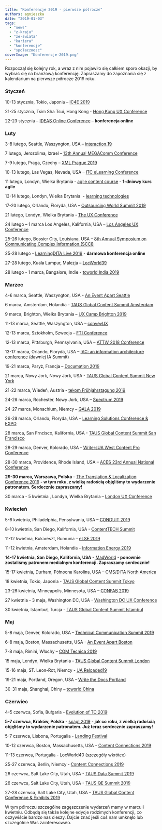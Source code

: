 ```yaml
---
title: "Konferencje 2019 - pierwsze półrocze"
authors: agnieszka
date: "2019-01-03"
tags:
  - "news"
  - "z-kraju"
  - "ze-swiata"
  - "kariera"
  - "konferencje"
  - "spolecznosc"
coverImage: "Konferencje-2019.png"
---
```


Rozpoczął się kolejny rok, a wraz z nim pojawiło się całkiem sporo okazji, by
wybrać się na branżową konferencję. Zapraszamy do zapoznania się z kalendarium
na pierwsze półrocze 2019 roku.

<!--truncate-->

### **Styczeń**

10-13 stycznia, Tokio, Japonia – [IC4E 2019](http://www.ic4e.net/)

21-25 stycznia, Tsim Sha Tsui, Hong Kong -
[Hong Kong UX Conference](https://www.nngroup.com/training/hong-kong/#schedule)

22-23 stycznia –
[IDEAS Online Conference](https://ideas.infomanagementcenter.com/) –
**konferencja online**

### **Luty**

3-8 lutego, Seattle, Waszyngton, USA –
[interaction 19](https://interaction19.ixda.org/)

7 lutego, Jerozolima, Izrael –
[13th Annual MEGAComm Conference](http://megacomm.org/)

7-9 lutego, Praga, Czechy – [XML Prague 2019](http://www.xmlprague.cz/)

10-13 lutego, Las Vegas, Nevada, USA –
[ITC eLearning Conference](https://itc.eventbank.com/event/9914/)

11 lutego, Londyn, Wielka Brytania -
[agile content course](https://agilecontentconf.com/) - **1-dniowy kurs agile**

13-14 lutego, Londyn, Wielka Brytania  -
[learning technologies](https://www.learningtechnologies.co.uk/welcome)

17-20 lutego, Orlando, Floryda, USA –
[Outsourcing World Summit 2019](http://www.iaop.org/summit)

21 lutego, Londyn, Wielka Brytania - [The UX Conference](https://theuxconf.com/)

24 lutego – 1 marca Los Angeles, Kalifornia, USA –
[Los Angeles UX Conference](https://www.nngroup.com/training/los-angeles/)

25-26 lutego, Bossier City, Louisiana, USA –
[8th Annual Symposium on Communicating Complex Information (SCCI)](http://workshop.design4complexity.com/SCCI-home.php)

25-28 lutego -
[LearningDITA Live 2019](https://learningdita.com/learningdita-live-2019/) -
**darmowa konferencja online**

27-28 lutego, Kuala Lumpur, Malezja –
[LocWorld39](https://locworld.com/events/locworld39-kuala-lumpur-2019/)

28 lutego - 1 marca, Bangalore, Indie -
[tcworld India 2019](https://tcworld-india.com/)

### **Marzec**

4-6 marca, Seattle, Waszyngton, USA -
[An Event Apart Seattle](https://aneventapart.com/event/seattle-2019)

6 marca, Amsterdam, Holandia -
[TAUS Global Content Summit Amsterdam](https://www.taus.net/events/conferences/71-taus-global-content-summit-amsterdam)

9 marca, Brighton, Wielka Brytania –
[UX Camp Brighton 2019](https://www.uxcampbrighton.org/)

11-13 marca, Seattle, Waszyngton, USA – [conveyUX](http://conveyux.com/)

12-13 marca, Sztokholm, Szwecja –
[FTI Conference](http://www.teknikinformatoren.se/fti-konferens-2019/)

12-13 marca, Pittsburgh, Pennsylvania, USA –
[ATTW 2018 Conference](http://attw.org/2019-conference/)

13-17 marca, Orlando, Floryda, USA
– [IAC: an information architecture conference](http://www.theiaconference.com/)
(dawniej IA Summit)

19-21 marca, Paryż, Francja – [Documation 2019](http://www.documation.fr/)

21 marca, Nowy Jork, Nowy Jork, USA -
[TAUS Global Content Summit New York](https://www.taus.net/events/conferences/85-taus-global-content-summit-new-york)

21-22 marca, Wiedeń, Austria -
[tekom Frühjahrstagung 2019](https://tagungen.tekom.de/f19/startseite/)

24-26 marca, Rochester, Nowy Jork, USA –
[Spectrum 2019](http://stc-rochester.org/spectrum/)

24-27 marca, Monachium, Niemcy –
[GALA 2019](https://www.gala-global.org/conference/gala-2019-munich)

26-28 marca, Orlando, Floryda, USA –
[Learning Solutions Conference & EXPO](https://www.elearningguild.com/lscon/content/5555/learning-solutions-2019-conference--expo--home)

28 marca, San Frncisco, Kalifornia, USA -
[TAUS Global Content Summit San Francisco](https://www.taus.net/events/conferences/89-taus-global-content-summit-san-francisco)

28-29 marca, Denver, Kolorado, USA -
[WritersUA West Content Pro Conference](http://west.writersua.com/)

28-30 marca, Providence, Rhode Island, USA –
[ACES 23rd Annual National Conference](https://aceseditors.org/conference/2019)

**29-30 marca, Warszawa, Polska** –
[The Translation & Localization Conference 2019](https://www.translation-conference.com/) **\-
w tym roku, z wielką radością objęliśmy to wydarzenie patronatem. Serdecznie
zapraszamy!**

30 marca - 5 kwietnia , Londyn, Wielka Brytania –
[London UX Conference](https://www.nngroup.com/training/london/)

### **Kwiecień**

5-6 kwietnia, Philadelphia, Pensylwania, USA –
[CONDUIT 2019](https://www.stcpmc.org/conferences/conduit-2019/)

8-10 kwietnia, San Diego, Kalifornia, USA -
[ContentTECH Summit](https://www.contenttechsummit.com/)

11-12 kwietnia, Bukareszt, Rumunia – [eLSE 2019](http://elseconference.eu/)

11-12 kwietnia, Amsterdam, Holandia -
[Information Energy 2019](https://www.informationenergy.org/)

**14-17 kwietnia, San Diego, Kalifornia, USA** -
[MadWorld](https://www.madcapsoftware.com/conference/madworld-2019/) **\-
ponownie zostaliśmy patronem medialnym konferencji. Zapraszamy serdecznie!**

15-17 kwietnia, Durham, Północna Karolina, USA –
[CMS/DITA North America](https://cm-strategies.com/)

18 kwietnia, Tokio, Japonia -
[TAUS Global Content Summit Tokyo](https://www.taus.net/events/conferences/73-taus-global-content-summit-tokyo)

23-26 kwietnia, Minneapolis, Minnesota, USA –
[CONFAB 2019](https://www.confabevents.com/)

27 kwietnia - 3 maja, Washington DC, USA -
[Washington DC UX Conference](https://www.nngroup.com/training/washington-dc/)

30 kwietnia, Istambuł, Turcja -
[TAUS Global Content Summit Istambul](https://www.taus.net/events/conferences/74-taus-global-content-summit-istanbul)

### **Maj**

5-8 maja, Denver, Kolorado, USA –
[Technical Communication Summit 2019](https://summit.stc.org/)

6-8 maja, Boston, Massachusetts, USA -
[An Event Apart Boston](https://aneventapart.com/event/boston-2019)

7-8 maja, Rimini, Włochy – [COM Tecnica 2019](https://comtecnica.it/)

15 maja, Londyn, Wielka Brytania -
[TAUS Global Content Summit London](https://www.taus.net/events/conferences/75-taus-global-content-summit-london)

15-16 maja, ST. Leon-Rot, Niemcy - [UA Reloaded19](https://ua-reloaded.de/)

19-21 maja, Portland, Oregon, USA –
[Write the Docs Portland](https://www.writethedocs.org/conf/portland/2019/)

30-31 maja, Shanghai, Chiny – [tcworld China](http://tcworld-china.cn/)

### **Czerwiec**

4-5 czerwca, Sofia, Bułgaria -
[Evolution of TC 2019](https://evolution-of-tc.com/)

**5-7 czerwca, Kraków, Polska** - [soap! 2019](http://soapconf.com/) **\- jak co
roku, z wielką radością objęliśmy to wydarzenie patronatem. Już teraz serdecznie
zapraszamy!**

5-7 czerwca, Lisbona, Portugalia -
[Landing Festival](https://landingfestival.com/lisbon)

10-12 czerwca, Boston, Massachusetts, USA -
[Content Connections 2019](https://acrolinxcc.com/)

11-13 czerwca, Portugalia - LocWorld40 (szczegóły wkrótce)

25-27 czerwca, Berlin, Niemcy -
[Content Connections 2019](https://acrolinxcc.com/)

26 czerwca, Salt Lake City, Utah, USA -
[TAUS Data Summit 2019](https://www.taus.net/events/conferences/78-taus-data-summit-2019)

26 czerwca, Salt Lake City, Utah, USA -
[TAUS QE Summit 2019](https://www.taus.net/events/conferences/79-taus-qe-summit-2019)

27-28 czerwca, Salt Lake City, Utah, USA -
[TAUS Global Content Conference & Exhibits 2019](https://www.taus.net/events/conferences/84-taus-global-content-conference-exhibits-2019)

W tym półroczu szczególne zagęszczenie wydarzeń mamy w marcu i kwietniu. Odbędą
się także kolejne edycje rodzimych konferencji, co oczywiście bardzo nas cieszy.
Dajcie znać jeśli coś nam umknęło lub szczególnie Was zainteresowało.
